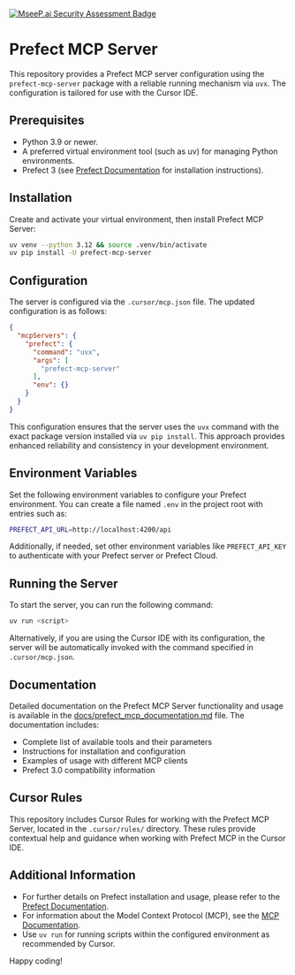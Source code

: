 [![MseeP.ai Security Assessment Badge](https://mseep.net/pr/fortunto2-prefect-mcp-server-badge.png)](https://mseep.ai/app/fortunto2-prefect-mcp-server)

# Prefect MCP Server

This repository provides a Prefect MCP server configuration using the `prefect-mcp-server` package with a reliable running mechanism via `uvx`. The configuration is tailored for use with the Cursor IDE.

## Prerequisites

- Python 3.9 or newer.
- A preferred virtual environment tool (such as uv) for managing Python environments.
- Prefect 3 (see [Prefect Documentation](https://docs.prefect.io/v3/get-started/install) for installation instructions).

## Installation

Create and activate your virtual environment, then install Prefect MCP Server:

```bash
uv venv --python 3.12 && source .venv/bin/activate
uv pip install -U prefect-mcp-server
```

## Configuration

The server is configured via the `.cursor/mcp.json` file. The updated configuration is as follows:

```json
{
  "mcpServers": {
    "prefect": {
      "command": "uvx",
      "args": [
        "prefect-mcp-server"
      ],
      "env": {}
    }
  }
}
```

This configuration ensures that the server uses the `uvx` command with the exact package version installed via `uv pip install`. This approach provides enhanced reliability and consistency in your development environment.

## Environment Variables

Set the following environment variables to configure your Prefect environment. You can create a file named `.env` in the project root with entries such as:

```bash
PREFECT_API_URL=http://localhost:4200/api
```

Additionally, if needed, set other environment variables like `PREFECT_API_KEY` to authenticate with your Prefect server or Prefect Cloud.

## Running the Server

To start the server, you can run the following command:

```bash
uv run <script>
```

Alternatively, if you are using the Cursor IDE with its configuration, the server will be automatically invoked with the command specified in `.cursor/mcp.json`.

## Documentation

Detailed documentation on the Prefect MCP Server functionality and usage is available in the [docs/prefect_mcp_documentation.md](docs/prefect_mcp_documentation.md) file. The documentation includes:

- Complete list of available tools and their parameters
- Instructions for installation and configuration
- Examples of usage with different MCP clients
- Prefect 3.0 compatibility information

## Cursor Rules

This repository includes Cursor Rules for working with the Prefect MCP Server, located in the `.cursor/rules/` directory. These rules provide contextual help and guidance when working with Prefect MCP in the Cursor IDE.

## Additional Information

- For further details on Prefect installation and usage, please refer to the [Prefect Documentation](https://docs.prefect.io/).
- For information about the Model Context Protocol (MCP), see the [MCP Documentation](https://modelcontextprotocol.io/).
- Use `uv run` for running scripts within the configured environment as recommended by Cursor.

Happy coding! 